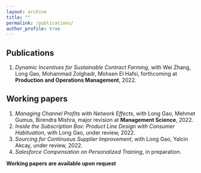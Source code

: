 ```yaml
---
layout: archive
title: ""
permalink: /publications/
author_profile: true
---
```


## Publications
1. *Dynamic Incentives for Sustainable Contract Farming*, with Wei Zhang, Long Gao, Mohammad Zolghadr, Mohsen El Hafsi, forthcoming at **Production and Operations Management**, 2022.



## Working papers
1. *Managing Channel Profits with Network Effects*, with Long Gao, Mehmet Gumus, ‪Birendra Mishra, major revision at **Management Science**, 2022.
1. *Inside the Subscription Box: Product Line Design with Consumer Habituation*, with Long Gao, under review, 2022.
1. *Sourcing for Continuous Supplier Improvement*, with Long Gao, Yalcin Akcay, under review, 2022.
1. *Salesforce Compensation on Personalized Training*, in preparation.


**Working papers are available upon request**

